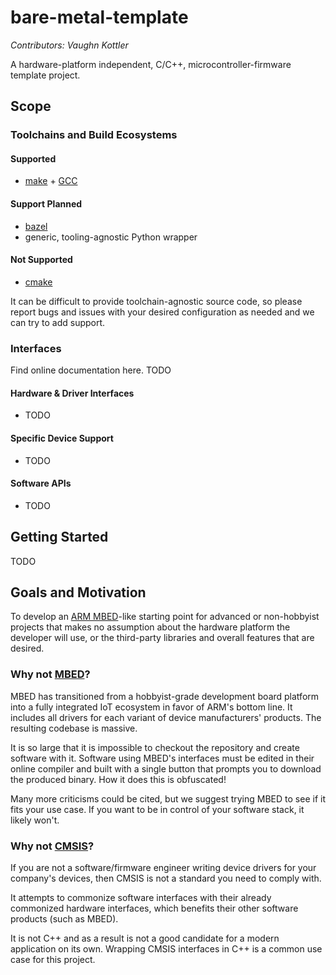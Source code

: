 # bare-metal-template

*Contributors: Vaughn Kottler*

A hardware-platform independent, C/C++, microcontroller-firmware template
project.

## Scope

### Toolchains and Build Ecosystems

#### Supported

* [make](https://www.gnu.org/software/make/) + [GCC](https://gcc.gnu.org/)

#### Support Planned

* [bazel](https://bazel.build/)
* generic, tooling-agnostic Python wrapper

#### Not Supported

* [cmake](https://cmake.org/)

It can be difficult to provide toolchain-agnostic source code, so please report
bugs and issues with your desired configuration as needed and we can try to
add support.

### Interfaces

Find online documentation here. TODO

#### Hardware & Driver Interfaces

* TODO

#### Specific Device Support

* TODO

#### Software APIs

* TODO

## Getting Started

TODO

## Goals and Motivation

To develop an [ARM MBED](https://www.mbed.com/en/)-like starting point for
advanced or non-hobbyist projects that makes no assumption about the hardware
platform the developer will use, or the third-party libraries and overall
features that are desired.

### Why not [MBED](https://www.mbed.com/en/)?

MBED has transitioned from a hobbyist-grade development board platform into
a fully integrated IoT ecosystem in favor of ARM's bottom line. It includes
all drivers for each variant of device manufacturers' products. The resulting
codebase is massive.

It is so large that it is impossible to checkout the repository
and create software with it. Software using MBED's interfaces must be
edited in their online compiler and built with a single button that prompts
you to download the produced binary. How it does this is obfuscated!

Many more criticisms could be cited, but we suggest trying MBED to see
if it fits your use case. If you want to be in control of your software stack,
it likely won't.

### Why not [CMSIS](https://developer.arm.com/embedded/cmsis)?

If you are not a software/firmware engineer writing device drivers for your
company's devices, then CMSIS is not a standard you need to comply with.

It attempts to commonize software interfaces with their already commonized
hardware interfaces, which benefits their other software products
(such as MBED).

It is not C++ and as a result is not a good candidate for a modern application
on its own. Wrapping CMSIS interfaces in C++ is a common use case for this
project.
